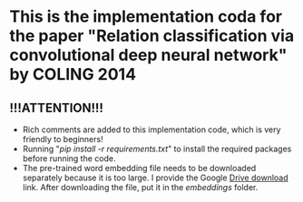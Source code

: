 # This is the implementation coda for the paper "Relation classification via convolutional deep neural network" by COLING 2014

## !!!ATTENTION!!!
- Rich comments are added to this implementation code, which is very friendly to beginners!
- Running "*pip install -r requirements.txt*" to install the required packages before running the code.
- The pre-trained word embedding file needs to be downloaded separately because it is too large. I provide the Google [Drive download](https://drive.google.com/file/d/17nivm3HeRWdy9dRxLsBk_XA1fG1XQhbz/view?usp=sharing) link. After downloading the file, put it in the *embeddings* folder.
